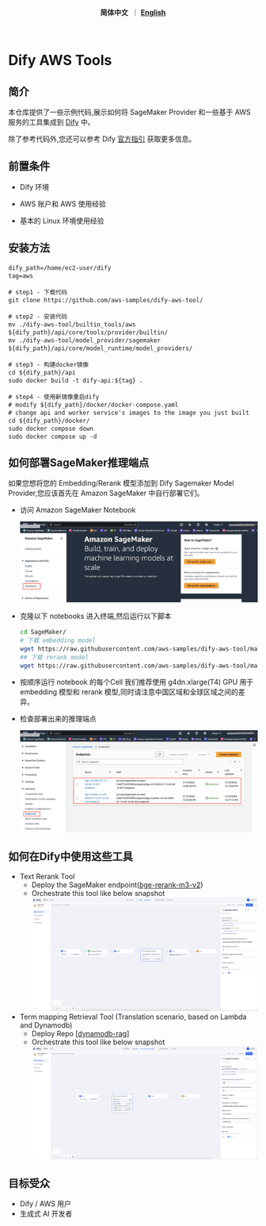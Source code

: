 <p align="center">
    &nbsp<strong>简体中文</strong>&nbsp ｜ <a href="README.md"><strong>English</strong></a>&nbsp 
</p>
<br>

# Dify AWS Tools

## 简介
本仓库提供了一些示例代码,展示如何将 SageMaker Provider 和一些基于 AWS 服务的工具集成到 [Dify](https://github.com/langgenius/dify) 中。 

除了参考代码外,您还可以参考 Dify [官方指引](https://docs.dify.ai/guides/tools/quick-tool-integration) 获取更多信息。

## 前置条件

- Dify 环境

- AWS 账户和 AWS 使用经验

- 基本的 Linux 环境使用经验

## 安装方法
```
dify_path=/home/ec2-user/dify
tag=aws

# step1 - 下载代码
git clone https://github.com/aws-samples/dify-aws-tool/

# step2 - 安装代码
mv ./dify-aws-tool/builtin_tools/aws ${dify_path}/api/core/tools/provider/builtin/
mv ./dify-aws-tool/model_provider/sagemaker ${dify_path}/api/core/model_runtime/model_providers/

# step3 - 构建docker镜像
cd ${dify_path}/api
sudo docker build -t dify-api:${tag} .

# step4 - 使用新镜像重启dify
# modify ${dify_path}/docker/docker-compose.yaml
# change api and worker service's images to the image you just built
cd ${dify_path}/docker/
sudo docker compose down
sudo docker compose up -d
```

## 如何部署SageMaker推理端点

如果您想将您的 Embedding/Rerank 模型添加到 Dify Sagemaker Model Provider,您应该首先在 Amazon SageMaker 中自行部署它们。

- 访问 Amazon SageMaker Notebook

    ![notebook](./snapshots/notebook_entry.png)

- 克隆以下 notebooks
    进入终端,然后运行以下脚本
    ```bash
    cd SageMaker/
    # 下载 embedding model
    wget https://raw.githubusercontent.com/aws-samples/dify-aws-tool/main/notebook/bge-embedding-m3-deploy.ipynb
    ## 下载 rerank model
    wget https://raw.githubusercontent.com/aws-samples/dify-aws-tool/main/notebook/bge-reranker-v2-m3-deploy.ipynb
    ```
- 按顺序运行 notebook 的每个Cell
    我们推荐使用 g4dn.xlarge(T4) GPU 用于 embedding 模型和 rerank 模型,同时请注意中国区域和全球区域之间的差异。

- 检查部署出来的推理端点
  
  ![endpoint](./snapshots/endpoint_entry.png)
  


## 如何在Dify中使用这些工具

- Text Rerank Tool 
    - Deploy the SageMaker endpoint([bge-rerank-m3-v2](https://github.com/aws-samples/dify-aws-tool/blob/main/notebook/bge-reranker-v2-m3-deploy.ipynb))
    - Orchestrate this tool like below snapshot
        ![Rerank](./snapshots/rerank.png)
- Term mapping Retrieval Tool (Translation scenario, based on Lambda and Dynamodb)
    - Deploy Repo [[dynamodb-rag](https://github.com/ybalbert001/dynamodb-rag/tree/translate)] 
    - Orchestrate this tool like below snapshot
        ![Term_Retrieval](./snapshots/term_retrieval.png)
    
## 目标受众
- Dify / AWS 用户
- 生成式 AI 开发者